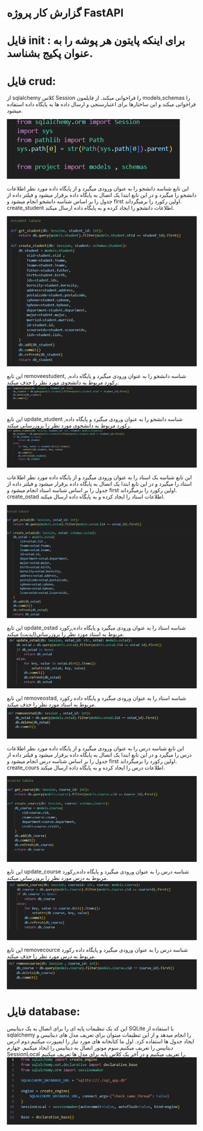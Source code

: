 # گزارش کار پروژه FastAPI

# فایل init :  برای اینکه پایتون هر پوشه را به عنوان پکیج بشناسد.

# فایل crud: 
از sqlalchemy  کلاس Session  را فراخوانی میکند. از فایلمون models,schemas  را فراخوانی میکند و این ساختارها برای اعتبارسنجی و ارسال  داده ها به پایگاه داده استفاده میشود.

  <img src="https://github.com/zahraw-rz/zahra/blob/main/%D8%A7%D9%88%D9%84.PNG?raw=true" />

  این تابع شناسه دانشجو را به عنوان ورودی میگیرد و از پایگاه داده مورد نظر اطلاعات دانشجو را میگیرد و در این تابع ابتدا یک اتصال به پایگاه داده برقرار میشود و فیلتر داده از جدول را بر اساس شناسه  دانشجو انجام میشود و first اولین رکورد را برمیگرداند. create_student اطلاعات دانشجو را ایجاد کرده و به پایگاه داده ارسال میکند.

 <img src="https://github.com/zahraw-rz/zahra/blob/main/%D8%AF%D9%88%D9%85.PNG?raw=true" /> 
  
این تابع removeestudent, شناسه دانشجو را به عنوان ورودی میگیرد و پایگاه داده, رکورد مربوط به دانشجوی مورد نظر را حذف میکند.
<img src="https://github.com/zahraw-rz/zahra/blob/main/%D8%B3%D9%88%D9%85.PNG?raw=true" />

این تابع update_student شناسه دانشجو را به عنوان ورودی میگیرد و پایگاه داده, رکورد مربوط به دانشجوی مورد نظر را بروزرسانی میکند.
<img src="https://github.com/zahraw-rz/zahra/blob/main/%DA%86%D9%87%D8%A7%D8%B1%D9%85.PNG?raw=true" />

این تابع شناسه یک استاد را به عنوان ورودی میگیرد و از پایگاه داده مورد نظر اطلاعات استاد را میگیرد و در این تابع ابتدا یک اتصال به پایگاه داده برقرار میشود و فیلتر داده از جدول را بر اساس شناسه  استاد انجام میشود و first اولین رکورد را برمیگرداند. create_ostad اطلاعات استاد را ایجاد کرده و به پایگاه داده ارسال میکند.

<img src="https://github.com/zahraw-rz/zahra/blob/main/%D9%BE%D9%86%D8%AC%D9%85(1).PNG?raw=true" />

این تابع update_ostad شناسه استاد را به عنوان ورودی میگیرد و پایگاه داده,رکورد مربوط به استاد مورد نظر را بروزرسانی(اپدیت) میکند.
<img src="https://github.com/zahraw-rz/zahra/blob/main/%D8%B4%D8%B4%D9%85.PNG?raw=true" />

این تابع removeostad, شناسه استاد را به عنوان ورودی میگیرد و پایگاه داده رکورد مربوط به استاد مورد نظر را حذف میکند.
<img src="https://github.com/zahraw-rz/zahra/blob/main/%D9%87%D9%81%D8%AA%D9%85.PNG?raw=true" />

این تابع شناسه درس را به عنوان ورودی میگیرد و از پایگاه داده مورد نظر اطلاعات درس را میگیرد و در این تابع ابتدا یک اتصال به پایگاه داده برقرار میشود و فیلتر داده از جدول را بر اساس شناسه  درس انجام میشود و first اولین رکورد را برمیگرداند. create_cours اطلاعات درس را ایجاد کرده و به پایگاه داده ارسال میکند.

<img src="https://github.com/zahraw-rz/zahra/blob/main/%D9%87%D8%B4%D8%AA%D9%85.PNG?raw=true" />

این تابع update_course شناسه درس را به عنوان ورودی میگیرد و پایگاه داده,رکورد مربوط به درس مورد نظر را بروزرسانی میکند.
<img src="https://github.com/zahraw-rz/zahra/blob/main/%D9%86%D9%87%D9%85.PNG?raw=true" />

این تابع removecource شناسه درس را به عنوان ورودی میگیرد و پایگاه داده رکورد مربوط به درس مورد نظر را حذف میکند.
<img src="https://github.com/zahraw-rz/zahra/blob/main/%D8%AF%D9%87%D9%85.PNG?raw=true" />


# فایل database:
این کد یک تنظیمات پایه ای را برای اتصال به یک دیتابیس SQLite با استفاده از sqlalchemy را انجام میدهد و از این تنظیمات میتوان برای تعریف مدل های دیتابیس و ایجاد جدول ها استفاده کرد. اول ما کتابخانه های مورد نیاز را ایمپورت میکنیم.دوم ادرس دیتابیس را تعریف میکنیم.سوم موتور اتصال به دیتابیس را ایجاد میکنیم. چهارم SessionLocal را تعریف میکنیم و در آخر یک کلاس پایه برای مدل ها تعریف میکنیم.
<img src="https://github.com/zahraw-rz/zahra/blob/main/%DB%8C%D8%A7%D8%B2%D8%AF%D9%87%D9%85.PNG?raw=true" />



















